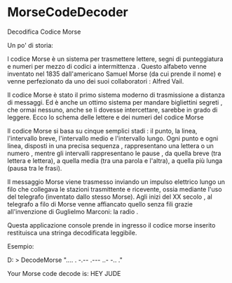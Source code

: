# MorseCodeDecoder
Decodifica Codice Morse

Un po' di storia:

l codice Morse è un sistema per trasmettere lettere, segni di punteggiatura e numeri per mezzo di codici a intermittenza . Questo alfabeto venne inventato nel 1835 dall'americano Samuel Morse (da cui prende il nome) e venne perfezionato da uno dei suoi collaboratori : Alfred Vail.

Il codice Morse è stato il primo sistema moderno di trasmissione a distanza di messaggi. Ed  è anche un ottimo sistema per mandare bigliettini segreti , che ormai nessuno, anche se li dovesse intercettare, sarebbe in grado di leggere. 
Ecco lo schema delle lettere e dei numeri del codice Morse

Il codice Morse si basa su cinque semplici stadi : il punto, la linea, l'intervallo breve, l'intervallo medio e l'intervallo lungo. Ogni punto e ogni linea, disposti in una precisa sequenza , rappresentano una lettera o un numero , mentre gli intervalli rappresentano le pause , da quella breve (tra lettera e lettera), a quella media (tra una parola e l'altra), a quella più lunga (pausa tra le frasi).

Il messaggio Morse viene trasmesso inviando un  impulso elettrico  lungo un filo che collegava le stazioni trasmittente e ricevente, ossia  mediante l'uso del telegrafo (inventato dallo stesso Morse). Agli inizi del XX secolo , al telegrafo a filo di Morse venne affiancato quello senza fili grazie all'invenzione di Guglielmo Marconi: la radio .


Questa applicazione console prende in ingresso il codice morse inserito restituisca una stringa decodificata leggibile.

Esempio:

D: \> DecodeMorse  ".... . -.--   .--- ..- -.. ."

Your Morse code decode is: HEY JUDE
